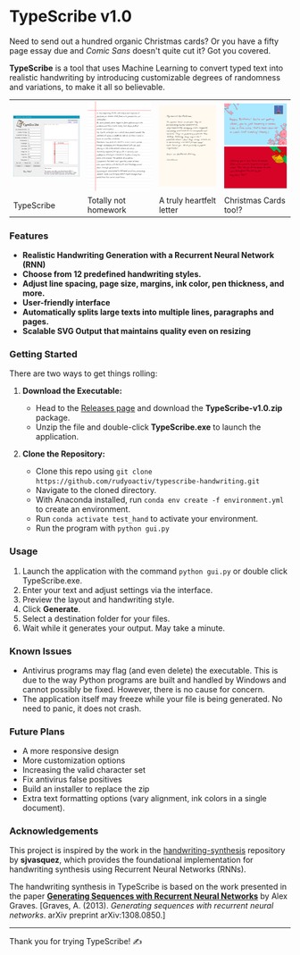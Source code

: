 # TypeScribe v1.0

Need to send out a hundred organic Christmas cards? Or you have a fifty page essay due and _Comic Sans_ doesn't quite cut it?
Got you covered.

**TypeScribe** is a tool that uses Machine Learning to convert typed text into realistic handwriting by introducing customizable degrees of randomness and variations, to make it all so believable.

<table align="center">
  <tr>
    <td><img src="assets/typescribe.png" alt="" width="300"></td>
    <td><img src="assets/1.png" alt="" width="300"></td>
    <td><img src="assets/2.png" alt="" width="300"></td>
    <td><img src="assets/3.png" alt="" width="300"></td>
  </tr>
      <tr>
    <td>TypeScribe</td>
    <td>Totally not homework</td>
    <td>A truly heartfelt letter</td>
    <td>Christmas Cards too!?</td>
  </tr>
</table>

### Features
- **Realistic Handwriting Generation with a Recurrent Neural Network (RNN)**
- **Choose from 12 predefined handwriting styles.**
- **Adjust line spacing, page size, margins, ink color, pen thickness, and more.**
- **User-friendly interface**
- **Automatically splits large texts into multiple lines, paragraphs and pages.**
- **Scalable SVG Output that maintains quality even on resizing**


### Getting Started

There are two ways to get things rolling:

1. **Download the Executable:**
   - Head to the [Releases page](https://github.com/rudyoactiv/typescribe-handwriting/releases) and download the **TypeScribe-v1.0.zip** package.
   - Unzip the file and double-click **TypeScribe.exe** to launch the application.

2. **Clone the Repository:**
   - Clone this repo using ```git clone https://github.com/rudyoactiv/typescribe-handwriting.git```
   - Navigate to the cloned directory.
   - With Anaconda installed, run ```conda env create -f environment.yml``` to create an environment.
   - Run ```conda activate test_hand``` to activate your environment.
   - Run the program with ```python gui.py```


### Usage
1. Launch the application with the command ```python gui.py``` or double click TypeScribe.exe.
2. Enter your text and adjust settings via the interface.
3. Preview the layout and handwriting style.
4. Click **Generate**.
5. Select a destination folder for your files.
6. Wait while it generates your output. May take a minute.

### Known Issues
- Antivirus programs may flag (and even delete) the executable. This is due to the way Python programs are built and handled by Windows and cannot possibly be fixed. However, there is no cause for concern.
- The application itself may freeze while your file is being generated. No need to panic, it does not crash.

### Future Plans
- A more responsive design
- More customization options
- Increasing the valid character set
- Fix antivirus false positives
- Build an installer to replace the zip
- Extra text formatting options (vary alignment, ink colors in a single document).

### Acknowledgements
This project is inspired by the work in the [handwriting-synthesis](https://github.com/sjvasquez/handwriting-synthesis) repository by **sjvasquez**, which provides the foundational implementation for handwriting synthesis using Recurrent Neural Networks (RNNs). 

The handwriting synthesis in TypeScribe is based on the work presented in the paper **[Generating Sequences with Recurrent Neural Networks](https://arxiv.org/abs/1308.0850)** by Alex Graves. [Graves, A. (2013). *Generating sequences with recurrent neural networks*. arXiv preprint arXiv:1308.0850.]

---

Thank you for trying TypeScribe! ✍️
